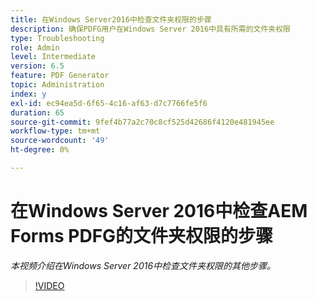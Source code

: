 ```yaml
---
title: 在Windows Server2016中检查文件夹权限的步骤
description: 确保PDFG用户在Windows Server 2016中具有所需的文件夹权限
type: Troubleshooting
role: Admin
level: Intermediate
version: 6.5
feature: PDF Generator
topic: Administration
index: y
exl-id: ec94ea5d-6f65-4c16-af63-d7c7766fe5f6
duration: 65
source-git-commit: 9fef4b77a2c70c8cf525d42686f4120e481945ee
workflow-type: tm+mt
source-wordcount: '49'
ht-degree: 0%

---
```


# 在Windows Server 2016中检查AEM Forms PDFG的文件夹权限的步骤

*本视频介绍在Windows Server 2016中检查文件夹权限的其他步骤。*

>[!VIDEO](https://video.tv.adobe.com/v/335519?quality=12&learn=on)
